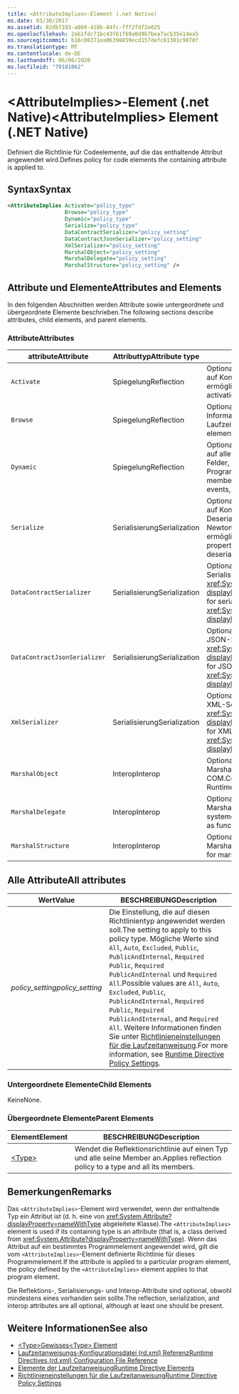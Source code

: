 ```yaml
---
title: <AttributeImplies>-Element (.net Native)
ms.date: 03/30/2017
ms.assetid: 82db7193-a860-418b-84fc-fff2fdf2e025
ms.openlocfilehash: 2ab1fdc71bc43f61f69a0d9b7bea7acb35e14ea5
ms.sourcegitcommit: b16c00371ea06398859ecd157defc81301c9070f
ms.translationtype: MT
ms.contentlocale: de-DE
ms.lasthandoff: 06/06/2020
ms.locfileid: "79181062"
---
```

# <a name="attributeimplies-element-net-native"></a><span data-ttu-id="769e2-102">\<AttributeImplies>-Element (.net Native)</span><span class="sxs-lookup"><span data-stu-id="769e2-102">\<AttributeImplies> Element (.NET Native)</span></span>
<span data-ttu-id="769e2-103">Definiert die Richtlinie für Codeelemente, auf die das enthaltende Attribut angewendet wird.</span><span class="sxs-lookup"><span data-stu-id="769e2-103">Defines policy for code elements the containing attribute is applied to.</span></span>  
  
## <a name="syntax"></a><span data-ttu-id="769e2-104">Syntax</span><span class="sxs-lookup"><span data-stu-id="769e2-104">Syntax</span></span>  
  
```xml  
<AttributeImplies Activate="policy_type"  
                  Browse="policy_type"  
                  Dynamic="policy_type"  
                  Serialize="policy_type"
                  DataContractSerializer="policy_setting"  
                  DataContractJsonSerializer="policy_setting"  
                  XmlSerializer="policy_setting"  
                  MarshalObject="policy_setting"  
                  MarshalDelegate="policy_setting"  
                  MarshalStructure="policy_setting" />  
```  
  
## <a name="attributes-and-elements"></a><span data-ttu-id="769e2-105">Attribute und Elemente</span><span class="sxs-lookup"><span data-stu-id="769e2-105">Attributes and Elements</span></span>  
 <span data-ttu-id="769e2-106">In den folgenden Abschnitten werden Attribute sowie untergeordnete und übergeordnete Elemente beschrieben.</span><span class="sxs-lookup"><span data-stu-id="769e2-106">The following sections describe attributes, child elements, and parent elements.</span></span>  
  
### <a name="attributes"></a><span data-ttu-id="769e2-107">Attribute</span><span class="sxs-lookup"><span data-stu-id="769e2-107">Attributes</span></span>  
  
|<span data-ttu-id="769e2-108">attribute</span><span class="sxs-lookup"><span data-stu-id="769e2-108">Attribute</span></span>|<span data-ttu-id="769e2-109">Attributtyp</span><span class="sxs-lookup"><span data-stu-id="769e2-109">Attribute type</span></span>|<span data-ttu-id="769e2-110">BESCHREIBUNG</span><span class="sxs-lookup"><span data-stu-id="769e2-110">Description</span></span>|  
|---------------|--------------------|-----------------|  
|`Activate`|<span data-ttu-id="769e2-111">Spiegelung</span><span class="sxs-lookup"><span data-stu-id="769e2-111">Reflection</span></span>|<span data-ttu-id="769e2-112">Optionales Attribut.</span><span class="sxs-lookup"><span data-stu-id="769e2-112">Optional attribute.</span></span> <span data-ttu-id="769e2-113">Steuert den Laufzeitzugriff auf Konstruktoren, um die Aktivierung von Instanzen zu ermöglichen.</span><span class="sxs-lookup"><span data-stu-id="769e2-113">Controls runtime access to constructors to enable activation of instances.</span></span>|  
|`Browse`|<span data-ttu-id="769e2-114">Spiegelung</span><span class="sxs-lookup"><span data-stu-id="769e2-114">Reflection</span></span>|<span data-ttu-id="769e2-115">Optionales Attribut.</span><span class="sxs-lookup"><span data-stu-id="769e2-115">Optional attribute.</span></span> <span data-ttu-id="769e2-116">Steuert das Abfragen von Informationen über Programmelemente, ermöglicht jedoch keinen Laufzeitzugriff.</span><span class="sxs-lookup"><span data-stu-id="769e2-116">Controls querying for information about program elements, but does not enable any runtime access.</span></span>|  
|`Dynamic`|<span data-ttu-id="769e2-117">Spiegelung</span><span class="sxs-lookup"><span data-stu-id="769e2-117">Reflection</span></span>|<span data-ttu-id="769e2-118">Optionales Attribut.</span><span class="sxs-lookup"><span data-stu-id="769e2-118">Optional attribute.</span></span> <span data-ttu-id="769e2-119">Steuert den Laufzeitzugriff auf alle Typmember, einschließlich Konstruktoren, Methoden, Felder, Eigenschaften und Ereignisse, um die dynamische Programmierung zu ermöglichen.</span><span class="sxs-lookup"><span data-stu-id="769e2-119">Controls runtime access to all type members, including constructors, methods, fields, properties, and events, to enable dynamic programming.</span></span>|  
|`Serialize`|<span data-ttu-id="769e2-120">Serialisierung</span><span class="sxs-lookup"><span data-stu-id="769e2-120">Serialization</span></span>|<span data-ttu-id="769e2-121">Optionales Attribut.</span><span class="sxs-lookup"><span data-stu-id="769e2-121">Optional attribute.</span></span> <span data-ttu-id="769e2-122">Steuert den Laufzeitzugriff auf Konstruktoren, Felder und Eigenschaften, um Serialisierung und Deserialisierung von Typinstanzen durch Bibliotheken wie das Newtonsoft JSON-Serialisierungsprogramm zu ermöglichen.</span><span class="sxs-lookup"><span data-stu-id="769e2-122">Controls runtime access to constructors, fields, and properties, to enable type instances to be serialized and deserialized by libraries such as the Newtonsoft JSON serializer.</span></span>|  
|`DataContractSerializer`|<span data-ttu-id="769e2-123">Serialisierung</span><span class="sxs-lookup"><span data-stu-id="769e2-123">Serialization</span></span>|<span data-ttu-id="769e2-124">Optionales Attribut.</span><span class="sxs-lookup"><span data-stu-id="769e2-124">Optional attribute.</span></span> <span data-ttu-id="769e2-125">Steuert die Richtlinie für die Serialisierung, die die <xref:System.Runtime.Serialization.DataContractSerializer?displayProperty=nameWithType>-Klasse verwendet.</span><span class="sxs-lookup"><span data-stu-id="769e2-125">Controls policy for serialization that uses the <xref:System.Runtime.Serialization.DataContractSerializer?displayProperty=nameWithType> class.</span></span>|  
|`DataContractJsonSerializer`|<span data-ttu-id="769e2-126">Serialisierung</span><span class="sxs-lookup"><span data-stu-id="769e2-126">Serialization</span></span>|<span data-ttu-id="769e2-127">Optionales Attribut.</span><span class="sxs-lookup"><span data-stu-id="769e2-127">Optional attribute.</span></span> <span data-ttu-id="769e2-128">Steuert die Richtlinie für die JSON-Serialisierung, die die <xref:System.Runtime.Serialization.Json.DataContractJsonSerializer?displayProperty=nameWithType>-Klasse verwendet.</span><span class="sxs-lookup"><span data-stu-id="769e2-128">Controls policy for JSON serialization that uses the <xref:System.Runtime.Serialization.Json.DataContractJsonSerializer?displayProperty=nameWithType> class.</span></span>|  
|`XmlSerializer`|<span data-ttu-id="769e2-129">Serialisierung</span><span class="sxs-lookup"><span data-stu-id="769e2-129">Serialization</span></span>|<span data-ttu-id="769e2-130">Optionales Attribut.</span><span class="sxs-lookup"><span data-stu-id="769e2-130">Optional attribute.</span></span> <span data-ttu-id="769e2-131">Steuert die Richtlinie für die XML-Serialisierung, die die <xref:System.Xml.Serialization.XmlSerializer?displayProperty=nameWithType>-Klasse verwendet.</span><span class="sxs-lookup"><span data-stu-id="769e2-131">Controls policy for XML serialization that uses the <xref:System.Xml.Serialization.XmlSerializer?displayProperty=nameWithType> class.</span></span>|  
|`MarshalObject`|<span data-ttu-id="769e2-132">Interop</span><span class="sxs-lookup"><span data-stu-id="769e2-132">Interop</span></span>|<span data-ttu-id="769e2-133">Optionales Attribut.</span><span class="sxs-lookup"><span data-stu-id="769e2-133">Optional attribute.</span></span> <span data-ttu-id="769e2-134">Steuert die Richtlinie für das Marshalling von Verweistypen zu Windows-Runtime und COM.</span><span class="sxs-lookup"><span data-stu-id="769e2-134">Controls policy for marshaling reference types to Windows Runtime and COM.</span></span>|  
|`MarshalDelegate`|<span data-ttu-id="769e2-135">Interop</span><span class="sxs-lookup"><span data-stu-id="769e2-135">Interop</span></span>|<span data-ttu-id="769e2-136">Optionales Attribut.</span><span class="sxs-lookup"><span data-stu-id="769e2-136">Optional attribute.</span></span> <span data-ttu-id="769e2-137">Steuert die Richtlinie für das Marshalling von Delegattypen als Funktionszeiger zu systemeigenem Code.</span><span class="sxs-lookup"><span data-stu-id="769e2-137">Controls policy for marshaling delegate types as function pointers to native code.</span></span>|  
|`MarshalStructure`|<span data-ttu-id="769e2-138">Interop</span><span class="sxs-lookup"><span data-stu-id="769e2-138">Interop</span></span>|<span data-ttu-id="769e2-139">Optionales Attribut.</span><span class="sxs-lookup"><span data-stu-id="769e2-139">Optional attribute.</span></span> <span data-ttu-id="769e2-140">Steuert die Richtlinie für das Marshalling von Werttypen zu systemeigenem Code.</span><span class="sxs-lookup"><span data-stu-id="769e2-140">Controls policy for marshaling value types to native code.</span></span>|  
  
## <a name="all-attributes"></a><span data-ttu-id="769e2-141">Alle Attribute</span><span class="sxs-lookup"><span data-stu-id="769e2-141">All attributes</span></span>  
  
|<span data-ttu-id="769e2-142">Wert</span><span class="sxs-lookup"><span data-stu-id="769e2-142">Value</span></span>|<span data-ttu-id="769e2-143">BESCHREIBUNG</span><span class="sxs-lookup"><span data-stu-id="769e2-143">Description</span></span>|  
|-----------|-----------------|  
|<span data-ttu-id="769e2-144">*policy_setting*</span><span class="sxs-lookup"><span data-stu-id="769e2-144">*policy_setting*</span></span>|<span data-ttu-id="769e2-145">Die Einstellung, die auf diesen Richtlinientyp angewendet werden soll.</span><span class="sxs-lookup"><span data-stu-id="769e2-145">The setting to apply to this policy type.</span></span> <span data-ttu-id="769e2-146">Mögliche Werte sind `All`, `Auto`, `Excluded`, `Public`, `PublicAndInternal`, `Required Public`, `Required PublicAndInternal` und `Required All`.</span><span class="sxs-lookup"><span data-stu-id="769e2-146">Possible values are `All`, `Auto`, `Excluded`, `Public`, `PublicAndInternal`, `Required Public`, `Required PublicAndInternal`, and `Required All`.</span></span> <span data-ttu-id="769e2-147">Weitere Informationen finden Sie unter [Richtlinieneinstellungen für die Laufzeitanweisung](runtime-directive-policy-settings.md).</span><span class="sxs-lookup"><span data-stu-id="769e2-147">For more information, see [Runtime Directive Policy Settings](runtime-directive-policy-settings.md).</span></span>|  
  
### <a name="child-elements"></a><span data-ttu-id="769e2-148">Untergeordnete Elemente</span><span class="sxs-lookup"><span data-stu-id="769e2-148">Child Elements</span></span>  
 <span data-ttu-id="769e2-149">Keine</span><span class="sxs-lookup"><span data-stu-id="769e2-149">None.</span></span>  
  
### <a name="parent-elements"></a><span data-ttu-id="769e2-150">Übergeordnete Elemente</span><span class="sxs-lookup"><span data-stu-id="769e2-150">Parent Elements</span></span>  
  
|<span data-ttu-id="769e2-151">Element</span><span class="sxs-lookup"><span data-stu-id="769e2-151">Element</span></span>|<span data-ttu-id="769e2-152">BESCHREIBUNG</span><span class="sxs-lookup"><span data-stu-id="769e2-152">Description</span></span>|  
|-------------|-----------------|  
|[\<Type>](type-element-net-native.md)|<span data-ttu-id="769e2-153">Wendet die Reflektionsrichtlinie auf einen Typ und alle seine Member an.</span><span class="sxs-lookup"><span data-stu-id="769e2-153">Applies reflection policy to a type and all its members.</span></span>|  
  
## <a name="remarks"></a><span data-ttu-id="769e2-154">Bemerkungen</span><span class="sxs-lookup"><span data-stu-id="769e2-154">Remarks</span></span>  
 <span data-ttu-id="769e2-155">Das `<AttributeImplies>`-Element wird verwendet, wenn der enthaltende Typ ein Attribut ist (d. h. eine von <xref:System.Attribute?displayProperty=nameWithType> abgeleitete Klasse).</span><span class="sxs-lookup"><span data-stu-id="769e2-155">The `<AttributeImplies>` element is used if its containing type is an attribute (that is, a class derived from <xref:System.Attribute?displayProperty=nameWithType>).</span></span> <span data-ttu-id="769e2-156">Wenn das Attribut auf ein bestimmtes Programmelement angewendet wird, gilt die vom `<AttributeImplies>`-Element definierte Richtlinie für dieses Programmelement.</span><span class="sxs-lookup"><span data-stu-id="769e2-156">If the attribute is applied to a particular program element, the policy defined by the `<AttributeImplies>` element applies to that program element.</span></span>  
  
 <span data-ttu-id="769e2-157">Die Reflektions-, Serialisierungs- und Interop-Attribute sind optional, obwohl mindestens eines vorhanden sein sollte.</span><span class="sxs-lookup"><span data-stu-id="769e2-157">The reflection, serialization, and interop attributes are all optional, although at least one should be present.</span></span>  
  
## <a name="see-also"></a><span data-ttu-id="769e2-158">Weitere Informationen</span><span class="sxs-lookup"><span data-stu-id="769e2-158">See also</span></span>

- [<span data-ttu-id="769e2-159">\<Type>Gewisses</span><span class="sxs-lookup"><span data-stu-id="769e2-159">\<Type> Element</span></span>](type-element-net-native.md)
- [<span data-ttu-id="769e2-160">Laufzeitanweisungs-Konfigurationsdatei (rd.xml) Referenz</span><span class="sxs-lookup"><span data-stu-id="769e2-160">Runtime Directives (rd.xml) Configuration File Reference</span></span>](runtime-directives-rd-xml-configuration-file-reference.md)
- [<span data-ttu-id="769e2-161">Elemente der Laufzeitanweisung</span><span class="sxs-lookup"><span data-stu-id="769e2-161">Runtime Directive Elements</span></span>](runtime-directive-elements.md)
- [<span data-ttu-id="769e2-162">Richtlinieneinstellungen für die Laufzeitanweisung</span><span class="sxs-lookup"><span data-stu-id="769e2-162">Runtime Directive Policy Settings</span></span>](runtime-directive-policy-settings.md)
